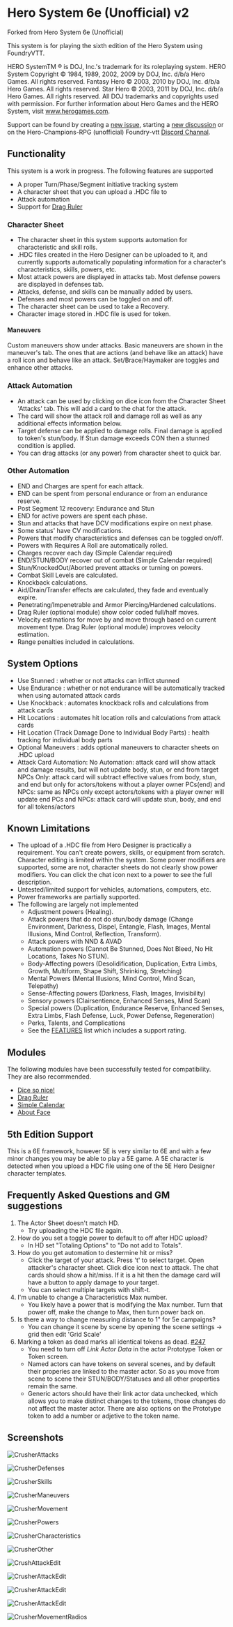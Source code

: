 # Hero System 6e (Unofficial) v2

Forked from Hero System 6e (Unofficial)

This system is for playing the sixth edition of the Hero System using FoundryVTT.

HERO SystemTM ® is DOJ, Inc.'s trademark for its roleplaying system.
HERO System Copyright © 1984, 1989, 2002, 2009 by DOJ, Inc. d/b/a Hero Games. All rights
reserved.
Fantasy Hero © 2003, 2010 by DOJ, Inc. d/b/a Hero Games. All rights reserved.
Star Hero © 2003, 2011 by DOJ, Inc. d/b/a Hero Games. All rights reserved.
All DOJ trademarks and copyrights used with permission.
For further information about Hero Games and the HERO System, visit www.herogames.com.

Support can be found by creating a [new issue](https://github.com/dmdorman/hero6e-foundryvtt/issues), starting a [new discussion](https://github.com/dmdorman/hero6e-foundryvtt/discussions) or on the Hero-Champions-RPG (unofficial) Foundry-vtt [Discord Channal](https://discord.com/channels/609528652878839828/770825017729482772).

## Functionality

This system is a work in progress. The following features are supported

* A proper Turn/Phase/Segment initiative tracking system
* A character sheet that you can upload a .HDC file to
* Attack automation
* Support for [Drag Ruler](https://foundryvtt.com/packages/drag-ruler)

### Character Sheet

- The character sheet in this system supports automation for characteristic and skill rolls.
- .HDC files created in the Hero Designer can be uploaded to it, and currently supports automatically populating information for a character's characteristics, skills, powers, etc.
- Most attack powers are displayed in attacks tab.  Most defense powers are displayed in defenses tab.
- Attacks, defense, and skills can be manually added by users.
- Defenses and most powers can be toggled on and off.
- The character sheet can be used to take a Recovery.
- Character image stored in .HDC file is used for token.

#### Maneuvers

Custom maneuvers show under attacks.  Basic maneuvers are shown in the maneuver's tab.  The ones that are actions (and behave like an attack) have a roll icon and behave like an attack.  Set/Brace/Haymaker are toggles and enhance other attacks.

### Attack Automation

- An attack can be used by clicking on dice icon from the Character Sheet 'Attacks' tab. This will add a card to the chat for the attack.
- The card will show the attack roll and damage roll as well as any additional effects information below.
- Target defense can be applied to damage rolls.  Final damage is applied to token's stun/body.  If Stun damage exceeds CON then a stunned condition is applied.
- You can drag attacks (or any power) from character sheet to quick bar.

### Other Automation
- END and Charges are spent for each attack. 
- END can be spent from personal endurance or from an endurance reserve.
- Post Segment 12 recovery: Endurance and Stun
- END for active powers are spent each phase.
- Stun and attacks that have DCV modifications expire on next phase.
- Some status' have CV modifications.
- Powers that modify characteristics and defenses can be toggled on/off.
- Powers with Requires A Roll are automatically rolled.
- Charges recover each day (Simple Calendar required)
- END/STUN/BODY recover out of combat (Simple Calendar required)
- Stun/KnockedOut/Aborted prevent attacks or turning on powers.
- Combat Skill Levels are calculated.
- Knockback calculations.
- Aid/Drain/Transfer effects are calculated, they fade and eventually expire.
- Penetrating/Impenetrable and Armor Piercing/Hardened calculations.
- Drag Ruler (optional module) show color coded full/half moves.
- Velocity estimations for move by and move through based on current movement type.  Drag Ruler (optional module) improves velocity estimation.
- Range penalties included in calculations.







## System Options

- Use Stunned : whether or not attacks can inflict stunned
- Use Endurance : whether or not endurance will be automatically tracked when using automated attack cards
- Use Knockback : automates knockback rolls and calculations from attack cards
- Hit Locations : automates hit location rolls and calculations from attack cards
- Hit Location (Track Damage Done to Individual Body Parts) : health tracking for individual body parts
- Optional Maneuvers : adds optional maneuvers to character sheets on .HDC upload
- Attack Card Automation:
    No Automation: attack card will show attack and damage results, but will not update body, stun, or end from target
    NPCs Only: attack card will subtract effective values from body, stun, and end but only for actors/tokens without a player owner
    PCs(end) and NPCs: same as NPCs only except actors/tokens with a player owner will update end
    PCs and NPCs: attack card will update stun, body, and end for all tokens/actors

## Known Limitations
- The upload of a .HDC file from Hero Designer is practically a requirement.  You can't create powers, skills, or equipment from scratch.  Character editing is limited within the system.  Some power modifiers are supported, some are not, character sheets do not clearly show power modifiers.  You can click the chat icon next to a power to see the full description.
- Untested/limited support for vehicles, automations, computers, etc.
- Power frameworks are partially supported.
- The following are largely not implemented
  - Adjustment powers (Healing).
  - Attack powers that do not do stun/body damage (Change Environment, Darkness, Dispel,  Entangle, Flash, Images, Mental Illusions, Mind Control, Reflection, Transform).
  - Attack powers with NND & AVAD
  - Automation powers (Cannot Be Stunned, Does Not Bleed, No Hit Locations, Takes No STUN).
  - Body-Affecting powers (Desolidification, Duplication, Extra Limbs, Growth, Multiform, Shape Shift, Shrinking, Stretching)
  - Mental Powers (Mental Illusions, Mind Control, Mind Scan, Telepathy)
  - Sense-Affecting powers (Darkness, Flash, Images, Invisibility)
  - Sensory powers (Clairsentience, Enhanced Senses, Mind Scan)
  - Special powers (Duplication, Endurance Reserve, Enhanced Senses, Extra Limbs, Flash Defense, Luck, Power Defense, Regeneration)
  - Perks, Talents, and Complications
  - See the [FEATURES](FEATURES.md) list which includes a support rating.

## Modules
The following modules have been successfully tested for compatibility.  They are also recommended.
  - [Dice so nice!](https://gitlab.com/riccisi/foundryvtt-dice-so-nice)
  - [Drag Ruler](https://foundryvtt.com/packages/drag-ruler)
  - [Simple Calendar](https://github.com/vigoren/foundryvtt-simple-calendar)
  - [About Face](https://foundryvtt.com/packages/about-face)

## 5th Edition Support
This is a 6E framework, however 5E is very similar to 6E and with a few minor changes you may be able to play a 5E game.  A 5E character is detected when you upload a HDC file using one of the 5E Hero Designer character templates.

## Frequently Asked Questions and GM suggestions
1. The Actor Sheet doesn't match HD.
   - Try uploading the HDC file again.
2. How do you set a toggle power to default to off after HDC upload?
   - In HD set "Totaling Options" to "Do not add to Totals".
3. How do you get automation to destermine hit or miss?
   - Click the target of your attack.  Press 't' to select target.  Open attacker's character sheet.  Click dice icon next to attack.  The chat cards should show a hit/miss.  If it is a hit then the damage card will have a button to apply damage to your target.
   - You can select multiple targets with shift-t.
4. I'm unable to change a Characteristics Max number.
   - You likely have a power that is modifying the Max number.  Turn that power off, make the change to Max, then turn power back on.
5. Is there a way to change measuring distance to 1" for 5e campaigns?
   - You can change it scene by scene by opening the scene settings -> grid then edit 'Grid Scale'
6. Marking a token as dead marks all identical tokens as dead. [#247](https://github.com/dmdorman/hero6e-foundryvtt/issues/153)
   - You need to turn off *Link Actor Data* in the actor Prototype Token or Token screen.
   - Named actors can have tokens on several scenes, and by default their properies are linked to the master actor.  So as you move from scene to scene their STUN/BODY/Statuses and all other properties remain the same.
   - Generic actors should have their link actor data unchecked, which allows you to make distinct changes to the tokens, those changes do not affect the master actor.  There are also options on the Prototype token to add a number or adjetive to the token name.

## Screenshots

![CrusherAttacks](./media/CrusherAttacks.png)

![CrusherDefenses](./media/CrusherDefenses.png)

![CrusherSkills](./media/CrusherSkills.png)

![CrusherManeuvers](./media/CrusherManeuvers.png)

![CrusherMovement](./media/CrusherMovement.png)

![CrusherPowers](./media/CrusherPowers.png)

![CrusherCharacteristics](./media/CrusherCharacteristics.png)

![CrusherOther](./media/CrusherOther.png)

![CrushAttackEdit](./media/CrushAttackEdit.png)

![CrusherAttackEdit](./media/CrushAttackCard.png)

![CrusherAttackEdit](./media/CrushDamageCard.png)

![CrusherAttackEdit](./media/CrushApplyDamageCard.png)

![CrusherMovementRadios](./media/CrusherMovementRadios.png)
